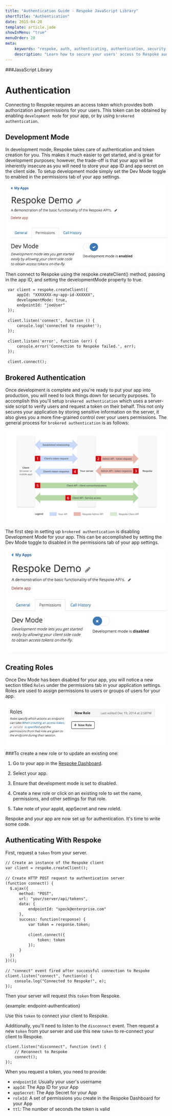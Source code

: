 ```yaml
---
title: "Authentication Guide - Respoke JavaScript Library"
shortTitle: "Authentication"
date: 2015-04-20
template: article.jade
showInMenu: "true"
menuOrder: 20
meta:
    keywords: "respoke, auth, authenticating, authentication, security, token, webrtc"
    description: "Learn how to secure your users' access to Respoke audio, video, text and data channels."
---
```


###JavaScript Library

# Authentication
Connecting to Respoke requires an access token which provides both authorization and permissions for your users. This token can be obtained by enabling `development mode` for your app, or by using `brokered authentication`.

## Development Mode
In development mode, Respoke takes care of authentication and token creation for you. This makes it much easier to get started, and is great for development purposes; however, the trade-off is that your app will be inherently insecure as you will need to store your app ID and app secret on the client side. To setup development mode simply set the Dev Mode toggle to enabled in the permissions tab of your app settings.

![Dev Mode Enabled](../../../images/dev-mode-enabled.jpg)

Then connect to Respoke using the respoke.createClient() method, passing in the app ID, and setting the developmentMode property to true.

     var client = respoke.createClient({
         appId: "XXXXXXX-my-app-id-XXXXXX",
         developmentMode: true,
         endpointId: "joeUser"
     });

     client.listen('connect', function () {
         console.log('connected to respoke!');
     });

     client.listen('error', function (err) {
         console.error('Connection to Respoke failed.', err);
     });

     client.connect();


## Brokered Authentication
Once development is complete and you're ready to put your app into production, you will need to lock things down for security purposes. To accomplish this you'll setup `brokered authentication` which uses a server-side script to verify users and request a token on their behalf. This not only secures your application by storing sensitive information on the server, it also gives you a more fine-grained control over your users permissions. The general process for `brokered authentication` is as follows:

![Dev Mode Enabled](../../../images/respoke-brokered-auth-flow.jpg)

The first step in setting up `brokered authentication` is disabling Development Mode for your app. This can be accomplished by setting the Dev Mode toggle to disabled in the permissions tab of your app settings.

![Dev Mode Enabled](../../../images/dev-mode-disabled.jpg)

## Creating Roles

Once Dev Mode has been disabled for your app, you will notice a new section titled `Roles` under the permissions tab in your application settings. Roles are used to assign permissions to users or groups of users for your app.

![Dev Mode Enabled](../../../images/roles.jpg)

###To create a new role or to update an existing one:

1. Go to your app in the [Respoke Dashboard](https://portal.respoke.io/#/apps/).

2. Select your app.

3. Ensure that development mode is set to disabled.

4. Create a new role or click on an existing role to set the name, permissions, and other settings for that role.

5. Take note of your appId, appSecret and new roleId.

Respoke and your app are now set up for authentication. It's time to write some code.

## Authenticating With Respoke

First, request a `token` from your server.

    // Create an instance of the Respoke client
    var client = respoke.createClient();

    // Create HTTP POST request to authentication server
    (function connect() {
      $.ajax({
          method: "POST",
          url: "your/server/api/tokens",
          data: {
              endpointId: "spock@enterprise.com"
          },
          success: function(response) {
              var token = response.token;
        
              client.connect({
                  token: token          
              });
          }
      })
    })();
    
    // "connect" event fired after successful connection to Respoke
    client.listen("connect", function(e) {
        console.log("Connected to Respoke!", e);
    });
    

Then your server will request this `token` from Respoke.

{example: endpoint-authentication}

Use this `token` to connect your client to Respoke.

Additionally, you'll need to listen to the `disconnect` event. Then request a new `token` from your server and use this new `token` to re-connect your client to Respoke.

    client.listen("disconnect", function (evt) {
        // Reconnect to Respoke
        connect();
    });


When you request a token, you need to provide:

- `endpointId`: Usually your user's username
- `appId`: The App ID for your App
- `appSecret`: The App Secret for your App
- `roleId`: A set of permissions you create in the Respoke Dashboard for your App
- `ttl`: The number of seconds the token is valid

